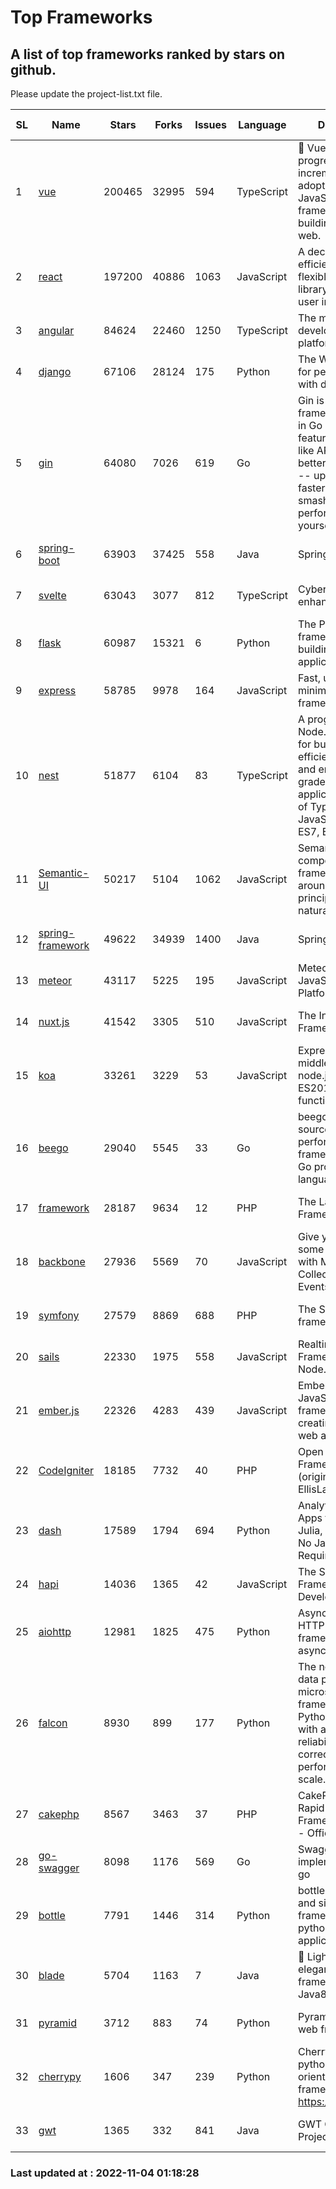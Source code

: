 # Top Frameworks
## A list of top frameworks ranked by stars on github.  
Please update the project-list.txt file.

| SL| Name  | Stars| Forks| Issues | Language | Description | Last Commit |
| --| ------| -----| ---- | ------ | -------- | ----------- | ----------- |
| 1 | [vue](https://github.com/vuejs/vue) | 200465 | 32995 | 594 | TypeScript | 🖖 Vue.js is a progressive, incrementally-adoptable JavaScript framework for building UI on the web. | 2022-10-19 04:45:59 |
| 2 | [react](https://github.com/facebook/react) | 197200 | 40886 | 1063 | JavaScript | A declarative, efficient, and flexible JavaScript library for building user interfaces. | 2022-11-03 20:15:55 |
| 3 | [angular](https://github.com/angular/angular) | 84624 | 22460 | 1250 | TypeScript | The modern web developer’s platform | 2022-11-04 00:54:41 |
| 4 | [django](https://github.com/django/django) | 67106 | 28124 | 175 | Python | The Web framework for perfectionists with deadlines. | 2022-11-03 19:11:19 |
| 5 | [gin](https://github.com/gin-gonic/gin) | 64080 | 7026 | 619 | Go | Gin is a HTTP web framework written in Go (Golang). It features a Martini-like API with much better performance -- up to 40 times faster. If you need smashing performance, get yourself some Gin. | 2022-10-19 16:49:19 |
| 6 | [spring-boot](https://github.com/spring-projects/spring-boot) | 63903 | 37425 | 558 | Java | Spring Boot | 2022-11-03 20:45:09 |
| 7 | [svelte](https://github.com/sveltejs/svelte) | 63043 | 3077 | 812 | TypeScript | Cybernetically enhanced web apps | 2022-11-03 08:43:39 |
| 8 | [flask](https://github.com/pallets/flask) | 60987 | 15321 | 6 | Python | The Python micro framework for building web applications. | 2022-10-30 14:55:51 |
| 9 | [express](https://github.com/expressjs/express) | 58785 | 9978 | 164 | JavaScript | Fast, unopinionated, minimalist web framework for node. | 2022-10-08 20:11:42 |
| 10 | [nest](https://github.com/nestjs/nest) | 51877 | 6104 | 83 | TypeScript | A progressive Node.js framework for building efficient, scalable, and enterprise-grade server-side applications on top of TypeScript & JavaScript (ES6, ES7, ES8) 🚀 | 2022-11-03 09:13:35 |
| 11 | [Semantic-UI](https://github.com/Semantic-Org/Semantic-UI) | 50217 | 5104 | 1062 | JavaScript | Semantic is a UI component framework based around useful principles from natural language. | 2022-10-06 20:02:37 |
| 12 | [spring-framework](https://github.com/spring-projects/spring-framework) | 49622 | 34939 | 1400 | Java | Spring Framework | 2022-11-03 15:02:19 |
| 13 | [meteor](https://github.com/meteor/meteor) | 43117 | 5225 | 195 | JavaScript | Meteor, the JavaScript App Platform | 2022-11-03 11:17:06 |
| 14 | [nuxt.js](https://github.com/nuxt/nuxt.js) | 41542 | 3305 | 510 | JavaScript | The Intuitive Vue(2) Framework | 2022-09-05 13:31:52 |
| 15 | [koa](https://github.com/koajs/koa) | 33261 | 3229 | 53 | JavaScript | Expressive middleware for node.js using ES2017 async functions | 2022-10-25 16:21:44 |
| 16 | [beego](https://github.com/beego/beego) | 29040 | 5545 | 33 | Go | beego is an open-source, high-performance web framework for the Go programming language. | 2022-09-14 08:37:19 |
| 17 | [framework](https://github.com/laravel/framework) | 28187 | 9634 | 12 | PHP | The Laravel Framework. | 2022-11-03 21:24:23 |
| 18 | [backbone](https://github.com/jashkenas/backbone) | 27936 | 5569 | 70 | JavaScript | Give your JS App some Backbone with Models, Views, Collections, and Events | 2022-08-23 08:30:45 |
| 19 | [symfony](https://github.com/symfony/symfony) | 27579 | 8869 | 688 | PHP | The Symfony PHP framework | 2022-11-02 16:18:59 |
| 20 | [sails](https://github.com/balderdashy/sails) | 22330 | 1975 | 558 | JavaScript | Realtime MVC Framework for Node.js | 2022-09-02 20:00:35 |
| 21 | [ember.js](https://github.com/emberjs/ember.js) | 22326 | 4283 | 439 | JavaScript | Ember.js - A JavaScript framework for creating ambitious web applications | 2022-11-03 15:07:57 |
| 22 | [CodeIgniter](https://github.com/bcit-ci/CodeIgniter) | 18185 | 7732 | 40 | PHP | Open Source PHP Framework (originally from EllisLab) | 2022-06-27 19:12:41 |
| 23 | [dash](https://github.com/plotly/dash) | 17589 | 1794 | 694 | Python | Analytical Web Apps for Python, R, Julia, and Jupyter. No JavaScript Required. | 2022-11-03 14:34:26 |
| 24 | [hapi](https://github.com/hapijs/hapi) | 14036 | 1365 | 42 | JavaScript | The Simple, Secure Framework Developers Trust | 2022-08-24 06:29:54 |
| 25 | [aiohttp](https://github.com/aio-libs/aiohttp) | 12981 | 1825 | 475 | Python | Asynchronous HTTP client/server framework for asyncio and Python | 2022-10-31 20:57:54 |
| 26 | [falcon](https://github.com/falconry/falcon) | 8930 | 899 | 177 | Python | The no-magic web data plane API and microservices framework for Python developers, with a focus on reliability, correctness, and performance at scale. | 2022-10-30 17:39:06 |
| 27 | [cakephp](https://github.com/cakephp/cakephp) | 8567 | 3463 | 37 | PHP | CakePHP: The Rapid Development Framework for PHP - Official Repository | 2022-11-02 02:01:52 |
| 28 | [go-swagger](https://github.com/go-swagger/go-swagger) | 8098 | 1176 | 569 | Go | Swagger 2.0 implementation for go | 2022-10-06 03:55:56 |
| 29 | [bottle](https://github.com/bottlepy/bottle) | 7791 | 1446 | 314 | Python | bottle.py is a fast and simple micro-framework for python web-applications. | 2022-09-05 15:24:52 |
| 30 | [blade](https://github.com/lets-blade/blade) | 5704 | 1163 | 7 | Java | :rocket: Lightning fast and elegant mvc framework for Java8 | 2022-05-10 12:38:06 |
| 31 | [pyramid](https://github.com/Pylons/pyramid) | 3712 | 883 | 74 | Python | Pyramid - A Python web framework | 2022-09-29 23:22:56 |
| 32 | [cherrypy](https://github.com/cherrypy/cherrypy) | 1606 | 347 | 239 | Python | CherryPy is a pythonic, object-oriented HTTP framework.      https://cherrypy.dev | 2022-07-17 20:36:25 |
| 33 | [gwt](https://github.com/gwtproject/gwt) | 1365 | 332 | 841 | Java | GWT Open Source Project | 2022-07-26 22:23:28 |

### Last updated at : 2022-11-04 01:18:28

